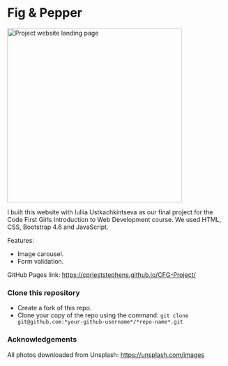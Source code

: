 # Fig & Pepper

<img src="img\landing_page\CFG_Landing_Page.png" alt="Project website landing page" title="CFG Final Project Landing Page" width="400px"><br>

I built this website with Iuliia Ustkachkintseva as our final project for the Code First Girls Introduction to Web Development course. We used HTML, CSS, Bootstrap 4.6 and JavaScript.

Features:
- Image carousel.
- Form validation.

GitHub Pages link: https://cprieststephens.github.io/CFG-Project/

### Clone this repository
- Create a fork of this repo.
- Clone your copy of the repo using the command: `git clone git@github.com:*your-github-username*/*repo-name*.git`

### Acknowledgements

All photos downloaded from Unsplash: https://unsplash.com/images



